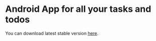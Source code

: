 # Android App for all your tasks and todos

You can download latest stable version [here](https://github.com/metimol/Todoshka/releases).